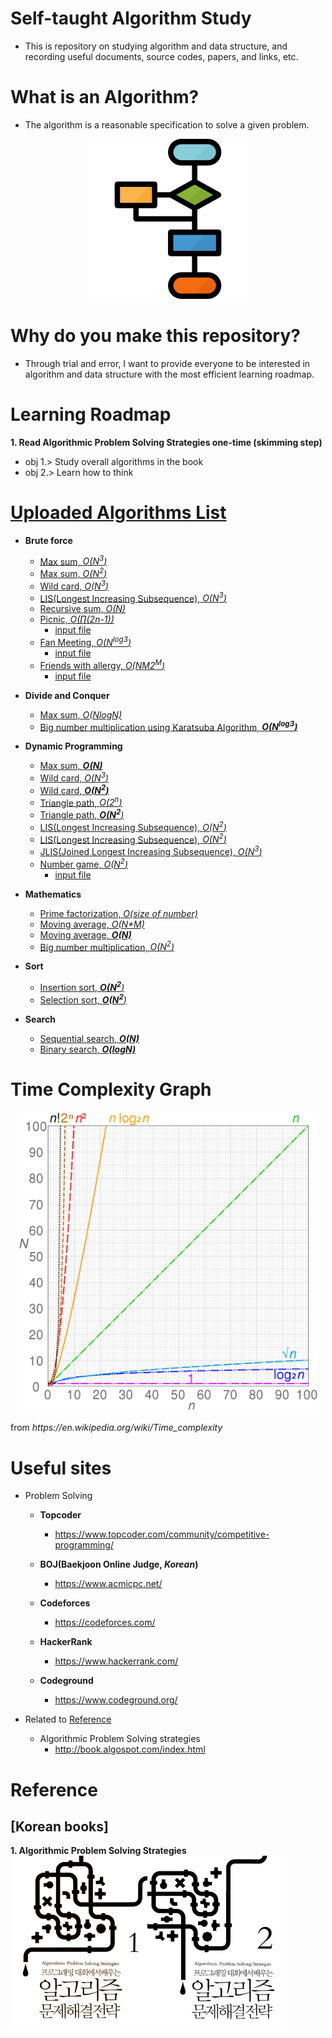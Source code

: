 # Self-taught Algorithm Study
- This is repository on studying algorithm and data structure, and recording useful documents, source codes, papers, and links, etc. 

# What is an Algorithm?
- The algorithm is a reasonable specification to solve a given problem.
<p align="center">
    <img src="Images/process.png", width="256">
</p>

# Why do you make this repository?
- Through trial and error, I want to provide everyone to be interested in algorithm and data structure with the most efficient learning roadmap.

# Learning Roadmap
<b>1. Read Algorithmic Problem Solving Strategies one-time (skimming step)</b>
- obj 1.> Study overall algorithms in the book
- obj 2.> Learn how to think

# [Uploaded Algorithms List](Codes/)
- **Brute force**
  - [Max sum, <i>O(N<sup>3</sup>)</i>](Codes/MaxSum1.cpp)
  - [Max sum, <i>O(N<sup>2</sup>)</i>](Codes/MaxSum2.cpp)
  - [Wild card, <i>O(N<sup>3</sup>)</i>](Codes/WildCard1.cpp)
  - [LIS(Longest Increasing Subsequence), <i>O(N<sup>3</sup>)</i>](Codes/LIS1.cpp)
  - [Recursive sum, <i>O(N)</i>](Codes/RecursiveSum.cpp)
  - [Picnic, <i>O(∏(2n-1))</i>](Codes/Picnic.cpp)
    - [input file](Inputs/Picnic.txt)
  - [Fan Meeting, <i>O(N<sup>log3</sup>)</i>](Codes/FanMeeting.cpp)
    - [input file](Inputs/FanMeeting.txt) 
  - [Friends with allergy, <i>O(N*M*2<sup>M</sup>)</i>](Codes/FriendsWithAllergy.cpp)
    - [input file](Inputs/FriendsWithAllergy.txt)

- **Divide and Conquer**
  - [Max sum, <i>O(NlogN)</i>](Codes/MaxSum3.cpp)
  - [Big number multiplication using Karatsuba Algorithm, <b><i>O(N<sup>log3</sup>)</i></b>](Codes/KaratsubaFastMultiplication.cpp)
  
- **Dynamic Programming**
  - [Max sum, <b><i>O(N)</i></b>](Codes/MaxSum4.cpp)
  - [Wild card, <i>O(N<sup>3</sup>)</i>](Codes/WildCard2.cpp)
  - [Wild card, <b><i>O(N<sup>2</sup>)</i></b>](Codes/WildCard3.cpp)
  - [Triangle path, <i>O(2<sup>n</sup>)</i>](Codes/TrianglePath1.cpp)
  - [Triangle path, <b><i>O(N<sup>2</sup></b>)</i>](Codes/TrianglePath2.cpp)
  - [LIS(Longest Increasing Subsequence), <i>O(N<sup>2</sup>)</i>](Codes/LIS2.cpp)
  - [LIS(Longest Increasing Subsequence), <i>O(N<sup>2</sup>)</i>](Codes/LIS3.cpp)
  - [JLIS(Joined Longest Increasing Subsequence), <i>O(N<sup>3</sup>)</i>](Codes/JLIS.cpp)
  - [Number game, <i>O(N<sup>2</sup>)</i>](Codes/NumberGame.cpp)
    - [input file](Inputs/NumberGame.txt)
    
- **Mathematics**
  - [Prime factorization, <i>O(size of number)</i>](Codes/PrimeFactorization.cpp)
  - [Moving average, <i>O(N*M)</i>](Codes/MovingAverage1.cpp)
  - [Moving average, <b><i>O(N)</i></b>](Codes/MovingAverage2.cpp)
  - [Big number multiplication, <i>O(N<sup>2</sup>)</i>](Codes/BigNumberMultiplication.cpp)
  
- **Sort**
  - [Insertion sort, <b><i>O(N<sup>2</sup></b>)</i>](Codes/InsertionSort.cpp)
  - [Selection sort, <b><i>O(N<sup>2</sup></b>)</i>](Codes/SelectionSort.cpp)

- **Search**
  - [Sequential search, <b><i>O(N)</i></b>](Codes/SequentialSearch.cpp)
  - [Binary search, <b><i>O(logN)</i></b>](Codes/BinarySearch.cpp)


# Time Complexity Graph
<p align="center">
    <img src="Images/time_complexity_graph.png", width="480">
</p>
from <i>https://en.wikipedia.org/wiki/Time_complexity</i>

# Useful sites
-  Problem Solving
    - **Topcoder**
      - https://www.topcoder.com/community/competitive-programming/

    - **BOJ(Baekjoon Online Judge, <i>Korean</i>)**
      - https://www.acmicpc.net/

    - **Codeforces**
      - https://codeforces.com/

    - **HackerRank**
      - https://www.hackerrank.com/

    - **Codeground**
      - https://www.codeground.org/

- Related to [Reference](#reference)
    - Algorithmic Problem Solving strategies
        - http://book.algospot.com/index.html
  
# Reference
## [Korean books]
<div>
    <div>
        <b>1. Algorithmic Problem Solving Strategies</b>
    </div>
    <img align="left" img src="Images/book_algorithmic_problem_solving_strategies1.png", width="219">
    <img align="left" img src="Images/book_algorithmic_problem_solving_strategies2.png", width="219">
</div>

